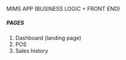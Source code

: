 MIMS APP (BUSINESS LOGIC + FRONT END)

##### PAGES #####
1. Dashboard (landing page)
2. POS
3. Sales history